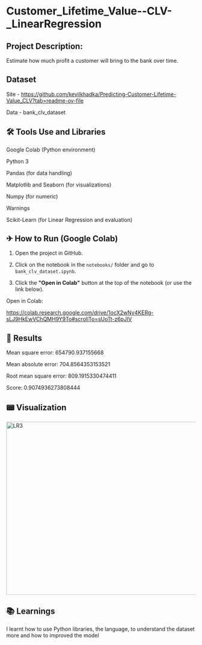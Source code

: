 # Customer_Lifetime_Value--CLV-_LinearRegression


## Project Description:
  
Estimate how much profit a customer will bring to the bank over time.

## Dataset
 
Site - https://github.com/kevilkhadka/Predicting-Customer-Lifetime-Value_CLV?tab=readme-ov-file

 
Data - bank_clv_dataset

## 🛠 Tools Use and Libraries

Google Colab (Python environment)

Python 3

Pandas (for data handling)

Matplotlib and Seaborn (for visualizations)

Numpy (for numeric)

Warnings

Scikit-Learn (for Linear Regression and evaluation)

## ✈ How to Run (Google Colab)


1. Open the project in GitHub.
   
2. Click on the notebook in the `notebooks/` folder and go to `bank_clv_dataset.ipynb`.
   
3. Click the **"Open in Colab"** button at the top of the notebook (or use the link below).

Open in Colab:


https://colab.research.google.com/drive/1ocX2wNv4KERg-sLJ9HkEwVChQMH9Y9To#scrollTo=sUoTt-z6pJIV

  
## 🔎 Results

Mean square error: 654790.937155668


Mean absolute error: 704.8564353153521


Root mean square error: 809.1915330474411


Score: 0.9074936273808444

## 📟 Visualization


<img width="595" height="459" alt="LR3" src="https://github.com/user-attachments/assets/2f7903d8-0a5d-4015-ab11-c793f37ee7b4" />


## 📚 Learnings


I learnt how to use Python libraries, the language, to understand the dataset more and how to improved the model
